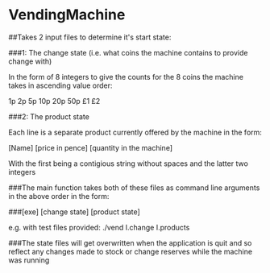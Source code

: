 # VendingMachine


##Takes 2 input files to determine it's start state:

###1: The change state (i.e. what coins the machine contains to provide change with)

In the form of 8 integers to give the counts for the 8 coins the machine takes in ascending value order:

1p 2p 5p 10p 20p 50p £1 £2


###2: The product state

Each line is a separate product currently offered by the machine in the form:

[Name] [price in pence] [quantity in the machine]

With the first being a contigious string without spaces and the latter two integers


###The main function takes both of these files as command line arguments in the above order in the form:

###[exe] [change state] [product state]

e.g. with test files provided: ./vend I.change I.products

###The state files will get overwritten when the application is quit and so reflect any changes made to stock or change reserves while the machine was running
